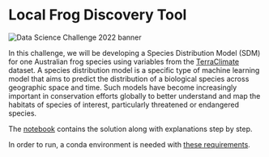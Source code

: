 # Local Frog Discovery Tool
![Data Science Challenge 2022 banner](https://user-images.githubusercontent.com/8722155/155844320-675d999b-d413-4cf5-9ff9-857d2637729b.jpg)

In this challenge, we will be developing a Species Distribution Model (SDM) for one Australian frog species using variables from the [TerraClimate](https://planetarycomputer.microsoft.com/dataset/terraclimate) dataset. A species distribution model is a specific type of machine learning model that aims to predict the distribution of a biological species across geographic space and time. Such models have become increasingly important in conservation efforts globally to better understand and map the habitats of species of interest, particularly threatened or endangered species.


The [notebook](notebook.ipynb) contains the solution along with explanations step by step.

In order to run, a conda environment is needed with [these requirements](environment.yml).
